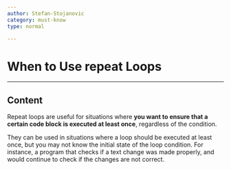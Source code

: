 ```yaml
---
author: Stefan-Stojanovic
category: must-know
type: normal

---
```


# When to Use repeat Loops

---
## Content

Repeat loops are useful for situations where **you want to ensure that a certain code block is executed at least once**, regardless of the condition. 

They can be used in situations where a loop should be executed at least once, but you may not know the initial state of the loop condition. For instance, a program that checks if a text change was made properly, and would continue to check if the changes are not correct.
